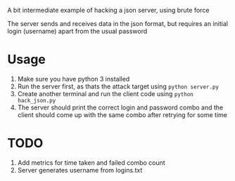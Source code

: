 A bit intermediate example of hacking a json server, using brute force

The server sends and receives data in the json format, but requires an initial login (username) apart from the usual password

# Usage

1. Make sure you have python 3 installed
2. Run the server first, as thats the attack target using `python server.py`
3. Create another terminal and run the client code using `python hack_json.py`
4. The server should print the correct login and password combo and the client should come up with the same combo after retrying for some time

# TODO

1. Add metrics for time taken and failed combo count
2. Server generates username from logins.txt